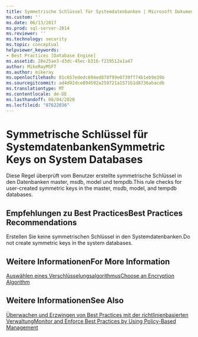```yaml
---
title: Symmetrische Schlüssel für Systemdatenbanken | Microsoft Dokumentation
ms.custom: ''
ms.date: 06/13/2017
ms.prod: sql-server-2014
ms.reviewer: ''
ms.technology: security
ms.topic: conceptual
helpviewer_keywords:
- Best Practices [Database Engine]
ms.assetid: 28e25ae3-d3dc-45ec-b316-f219512a1a47
author: MikeRayMSFT
ms.author: mikeray
ms.openlocfilehash: 81c657ededc694ed87df99e0739ff74b1eb9e39b
ms.sourcegitcommit: ad4d92dce894592a259721a1571b1d8736abacdb
ms.translationtype: MT
ms.contentlocale: de-DE
ms.lasthandoff: 08/04/2020
ms.locfileid: "87622036"
---
```

# <a name="symmetric-keys-on-system-databases"></a><span data-ttu-id="b263a-102">Symmetrische Schlüssel für Systemdatenbanken</span><span class="sxs-lookup"><span data-stu-id="b263a-102">Symmetric Keys on System Databases</span></span>
  <span data-ttu-id="b263a-103">Diese Regel überprüft vom Benutzer erstellte symmetrische Schlüssel in den Datenbanken master, msdb, model und tempdb.</span><span class="sxs-lookup"><span data-stu-id="b263a-103">This rule checks for user-created symmetric keys in the master, msdb, model, and tempdb databases.</span></span>  
  
## <a name="best-practices-recommendations"></a><span data-ttu-id="b263a-104">Empfehlungen zu Best Practices</span><span class="sxs-lookup"><span data-stu-id="b263a-104">Best Practices Recommendations</span></span>  
 <span data-ttu-id="b263a-105">Erstellen Sie keine symmetrischen Schlüssel in den Systemdatenbanken.</span><span class="sxs-lookup"><span data-stu-id="b263a-105">Do not create symmetric keys in the system databases.</span></span>  
  
## <a name="for-more-information"></a><span data-ttu-id="b263a-106">Weitere Informationen</span><span class="sxs-lookup"><span data-stu-id="b263a-106">For More Information</span></span>  
 [<span data-ttu-id="b263a-107">Auswählen eines Verschlüsselungsalgorithmus</span><span class="sxs-lookup"><span data-stu-id="b263a-107">Choose an Encryption Algorithm</span></span>](../security/encryption/choose-an-encryption-algorithm.md)  
  
## <a name="see-also"></a><span data-ttu-id="b263a-108">Weitere Informationen</span><span class="sxs-lookup"><span data-stu-id="b263a-108">See Also</span></span>  
 [<span data-ttu-id="b263a-109">Überwachen und Erzwingen von Best Practices mit der richtlinienbasierten Verwaltung</span><span class="sxs-lookup"><span data-stu-id="b263a-109">Monitor and Enforce Best Practices by Using Policy-Based Management</span></span>](monitor-and-enforce-best-practices-by-using-policy-based-management.md)  
  
  
